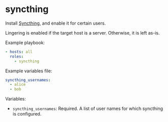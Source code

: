 syncthing
=========

Install [Syncthing](https://syncthing.net/), and enable it for certain users.

Lingering is enabled if the target host is a server. Otherwise, it is left
as-is.

Example playbook:

```yaml
- hosts: all
  roles:
    - syncthing
```

Example variables file:

```yaml
syncthing_usernames:
  - alice
  - bob
```

Variables:

* `syncthing_usernames`: Required. A list of user names for which syncthing is
  configured.
